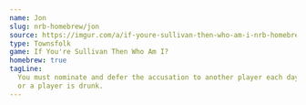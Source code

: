```yaml
---
name: Jon
slug: nrb-homebrew/jon
source: https://imgur.com/a/if-youre-sullivan-then-who-am-i-nrb-homebrew-script-Cc4elqZ
type: Townsfolk
game: If You're Sullivan Then Who Am I?
homebrew: true
tagLine:
  You must nominate and defer the accusation to another player each day,
  or a player is drunk.
---
```

